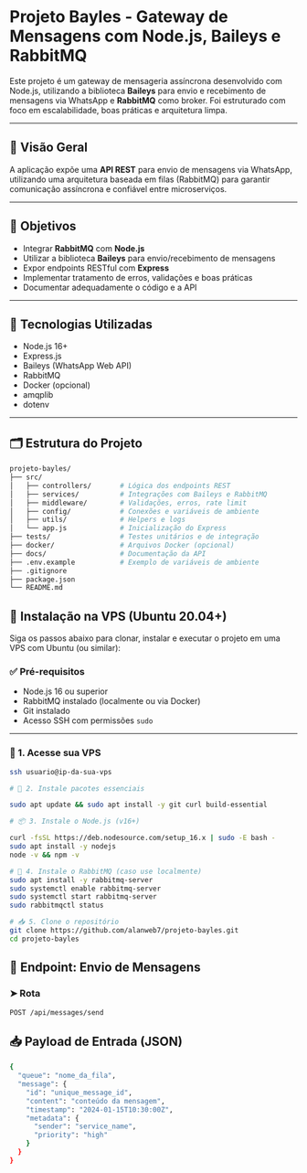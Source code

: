 # Projeto Bayles - Gateway de Mensagens com Node.js, Baileys e RabbitMQ

Este projeto é um gateway de mensageria assíncrona desenvolvido com Node.js, utilizando a biblioteca **Baileys** para envio e recebimento de mensagens via WhatsApp e **RabbitMQ** como broker. Foi estruturado com foco em escalabilidade, boas práticas e arquitetura limpa.

---

## 📌 Visão Geral

A aplicação expõe uma **API REST** para envio de mensagens via WhatsApp, utilizando uma arquitetura baseada em filas (RabbitMQ) para garantir comunicação assíncrona e confiável entre microserviços.

---

## 🎯 Objetivos

- Integrar **RabbitMQ** com **Node.js**
- Utilizar a biblioteca **Baileys** para envio/recebimento de mensagens
- Expor endpoints RESTful com **Express**
- Implementar tratamento de erros, validações e boas práticas
- Documentar adequadamente o código e a API

---

## 🧰 Tecnologias Utilizadas

- Node.js 16+
- Express.js
- Baileys (WhatsApp Web API)
- RabbitMQ
- Docker (opcional)
- amqplib
- dotenv

---

## 🗂 Estrutura do Projeto

```bash
projeto-bayles/
├── src/
│   ├── controllers/       # Lógica dos endpoints REST
│   ├── services/          # Integrações com Baileys e RabbitMQ
│   ├── middleware/        # Validações, erros, rate limit
│   ├── config/            # Conexões e variáveis de ambiente
│   ├── utils/             # Helpers e logs
│   └── app.js             # Inicialização do Express
├── tests/                 # Testes unitários e de integração
├── docker/                # Arquivos Docker (opcional)
├── docs/                  # Documentação da API
├── .env.example           # Exemplo de variáveis de ambiente
├── .gitignore
├── package.json
└── README.md

```

## 🚀 Instalação na VPS (Ubuntu 20.04+)

Siga os passos abaixo para clonar, instalar e executar o projeto em uma VPS com Ubuntu (ou similar):

### ✅ Pré-requisitos

- Node.js 16 ou superior
- RabbitMQ instalado (localmente ou via Docker)
- Git instalado
- Acesso SSH com permissões `sudo`

---

### 🧱 1. Acesse sua VPS

```bash
ssh usuario@ip-da-sua-vps

# 🔧 2. Instale pacotes essenciais

sudo apt update && sudo apt install -y git curl build-essential

# 📦 3. Instale o Node.js (v16+)

curl -fsSL https://deb.nodesource.com/setup_16.x | sudo -E bash -
sudo apt install -y nodejs
node -v && npm -v

# 🐰 4. Instale o RabbitMQ (caso use localmente)
sudo apt install -y rabbitmq-server
sudo systemctl enable rabbitmq-server
sudo systemctl start rabbitmq-server
sudo rabbitmqctl status

# 📥 5. Clone o repositório
git clone https://github.com/alanweb7/projeto-bayles.git
cd projeto-bayles

```

## 📨 Endpoint: Envio de Mensagens

### ➤ Rota
```http
POST /api/messages/send

```
## 📥 Payload de Entrada (JSON)

```bash
{
  "queue": "nome_da_fila",
  "message": {
    "id": "unique_message_id",
    "content": "conteúdo da mensagem",
    "timestamp": "2024-01-15T10:30:00Z",
    "metadata": {
      "sender": "service_name",
      "priority": "high"
    }
  }
}

```